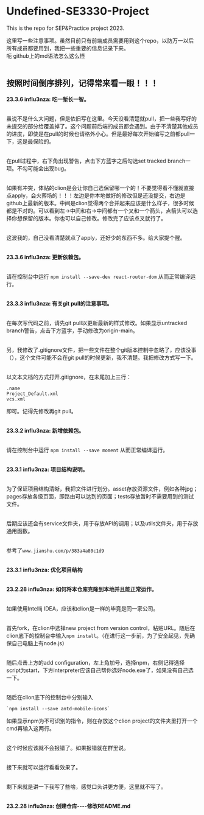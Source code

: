 # Undefined-SE3330-Project
This is the repo for SEP&amp;Practice project 2023.

这里写一些注意事项。虽然目前只有前端成员需要用到这个repo，以防万一以后所有成员都要用到，我把一些重要的信息记录下来。<br>
呃 github上的md语法怎么这么怪<br><br>

## 按照时间倒序排列，记得常来看一眼！！！

**23.3.6 influ3nza: 吃一堑长一智。**<br><br>

虽说不是什么大问题，但是依旧写在这里。今天没看清楚就pull，把一些我写好的未提交的部分给覆盖掉了。这个问题前后端的成员都会遇到。由于不清楚其他成员的进度，即使是在pull的时候也请格外小心。但是最好每次开始编写之前都pull一下，这是最保险的。<br><br>

在pull过程中，右下角出现警告，点击下方蓝字之后勾选set tracked branch一项。不勾可能会出现bug。<br><br>

如果有冲突，体贴的clion是会让你自己选保留哪一个的！不要觉得看不懂就直接点apply，会火葬场的！！！左边是你本地做好的修改但是还没提交，右边是github上最新的版本。中间是clion觉得两个合并起来应该是什么样子，很多时候都是不对的。可以看到左->中间和右->中间都有一个叉和一个箭头，点箭头可以选择你想保留的版本。你也可以自己修改。修改完了应该点叉就行了。<br><br>

这波我的，自己没看清楚就点了apply，还好少的东西不多。给大家提个醒。<br><br>

**23.3.6 influ3nza: 更新依赖包。**<br><br>

请在控制台中运行
    `npm install --save-dev react-router-dom`
从而正常编译运行。<br><br>

**23.3.3 influ3nza: 有关git pull的注意事项。**<br><br>

在每次写代码之前，请先git pull以更新最新的样式修改。如果显示untracked branch警告，点击下方蓝字，手动修改为origin-main。<br><br>

另，我修改了.gitignore文件，把一些文件在整个git版本控制中忽略了，应该没事（），这个文件可能不会在git pull的时候更新，我不清楚。我把修改方式写一下。<br><br>

以文本文档的方式打开.gitignore，在末尾加上三行：
    
    .name
    Project_Default.xml
    vcs.xml
    
即可。记得先修改再git pull。<br><br>

**23.3.2 influ3nza: 新增依赖包。**<br><br>

请在控制台中运行
    `npm install --save moment`
从而正常编译运行。<br><br>

**23.3.1 influ3nza: 项目结构说明。**<br><br>

为了保证项目结构清晰，我把文件进行划分。asset存放资源文件，例如各种jpg；pages存放各级页面，即路由可以达到的页面；tests存放暂时不需要用到的测试文件。<br><br>

后期应该还会有service文件夹，用于存放API的调用；以及utils文件夹，用于存放通用函数。<br><br>

参考了`www.jianshu.com/p/383a4a80c1d9`<br><br>

**23.3.1 influ3nza: 优化项目结构**<br><br>

**23.2.28 influ3nza: 如何将本仓库克隆到本地并且能正常运作。**<br><br>

如果使用Intellij IDEA，应该和clion是一样的毕竟是同一家公司。<br><br>

首先fork，在clion中选择new project from version control，粘贴URL。随后在clion底下的控制台中输入`npm install`。（在进行这一步前，为了安全起见，先确保自己电脑上有node.js）<br><br>

随后点击上方的add configuration，左上角加号，选择npm，右侧记得选择script为start，下方interpreter应该自己帮你选好node.exe了，如果没有自己选一下。<br><br>

随后在clion底下的控制台中分别输入
    
    `npm install --save antd-mobile-icons`
如果显示npm为不可识别的指令，则在存放这个clion project的文件夹里打开一个cmd再输入这两行。<br><br>

这个时候应该就不会报错了。如果报错就在群里说。<br><br>

接下来就可以运行看看效果了。<br><br>

剩下来就是讲一下我写了些啥，感觉口头讲更方便，这里就不写了。<br><br>

**23.2.28 influ3nza: 创建仓库----修改README.md**<br><br>

